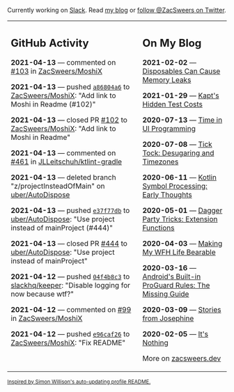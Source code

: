 Currently working on [Slack](https://slack.com/). Read [my blog](https://zacsweers.dev/) or [follow @ZacSweers on Twitter](https://twitter.com/ZacSweers).

<table><tr><td valign="top" width="60%">

## GitHub Activity
<!-- githubActivity starts -->
**2021-04-13** — commented on [#103](https://github.com/ZacSweers/MoshiX/issues/103#issuecomment-819012339) in [ZacSweers/MoshiX](https://api.github.com/repos/ZacSweers/MoshiX)

**2021-04-13** — pushed [`a86804a6`](https://github.com/ZacSweers/MoshiX/commit/a86804a60bb90186c77b1b98e59e2c18fb827e26) to [ZacSweers/MoshiX](https://api.github.com/repos/ZacSweers/MoshiX): "Add link to Moshi in Readme (#102)"

**2021-04-13** — closed PR [#102](https://api.github.com/repos/ZacSweers/MoshiX/pulls/102) to [ZacSweers/MoshiX](https://api.github.com/repos/ZacSweers/MoshiX): "Add link to Moshi in Readme"

**2021-04-13** — commented on [#461](https://github.com/JLLeitschuh/ktlint-gradle/issues/461#issuecomment-818956396) in [JLLeitschuh/ktlint-gradle](https://api.github.com/repos/JLLeitschuh/ktlint-gradle)

**2021-04-13** — deleted branch "z/projectInsteadOfMain" on [uber/AutoDispose](https://api.github.com/repos/uber/AutoDispose)

**2021-04-13** — pushed [`e37f77db`](https://github.com/uber/AutoDispose/commit/e37f77db94b723aeb5438ed35c2d26a619653027) to [uber/AutoDispose](https://api.github.com/repos/uber/AutoDispose): "Use project instead of mainProject (#444)"

**2021-04-13** — closed PR [#444](https://api.github.com/repos/uber/AutoDispose/pulls/444) to [uber/AutoDispose](https://api.github.com/repos/uber/AutoDispose): "Use project instead of mainProject"

**2021-04-12** — pushed [`04f4b8c3`](https://github.com/slackhq/keeper/commit/04f4b8c34658bb757949166429a701a1b06f29ca) to [slackhq/keeper](https://api.github.com/repos/slackhq/keeper): "Disable logging for now because wtf?"

**2021-04-12** — commented on [#99](https://github.com/ZacSweers/MoshiX/issues/99#issuecomment-818293888) in [ZacSweers/MoshiX](https://api.github.com/repos/ZacSweers/MoshiX)

**2021-04-12** — pushed [`e96caf26`](https://github.com/ZacSweers/MoshiX/commit/e96caf26e85a4c0034f1de774c2e82bd6b44369b) to [ZacSweers/MoshiX](https://api.github.com/repos/ZacSweers/MoshiX): "Fix README"
<!-- githubActivity ends -->
</td><td valign="top" width="40%">

## On My Blog
<!-- blog starts -->
**2021-02-02** — [Disposables Can Cause Memory Leaks](https://www.zacsweers.dev/disposables-can-cause-memory-leaks/)

**2021-01-29** — [Kapt's Hidden Test Costs](https://www.zacsweers.dev/kapts-hidden-test-costs/)

**2020-07-13** — [Time in UI Programming](https://www.zacsweers.dev/time-in-ui/)

**2020-07-08** — [Tick Tock: Desugaring and Timezones](https://www.zacsweers.dev/ticktock-desugaring-timezones/)

**2020-06-11** — [Kotlin Symbol Processing: Early Thoughts](https://www.zacsweers.dev/kotlin-symbol-processor-early-thoughts/)

**2020-05-01** — [Dagger Party Tricks: Extension Functions](https://www.zacsweers.dev/dagger-party-tricks-extension-functions/)

**2020-04-03** — [Making My WFH Life Bearable](https://www.zacsweers.dev/making-wfh-life-bearable/)

**2020-03-16** — [Android's Built-in ProGuard Rules: The Missing Guide](https://www.zacsweers.dev/android-proguard-rules/)

**2020-03-09** — [Stories from Josephine](https://www.zacsweers.dev/stories-from-josephine/)

**2020-02-05** — [It's Nothing](https://www.zacsweers.dev/its-nothing/)
<!-- blog ends -->
More on [zacsweers.dev](https://zacsweers.dev/)
</td></tr></table>

<sub><a href="https://simonwillison.net/2020/Jul/10/self-updating-profile-readme/">Inspired by Simon Willison's auto-updating profile README.</a></sub>
